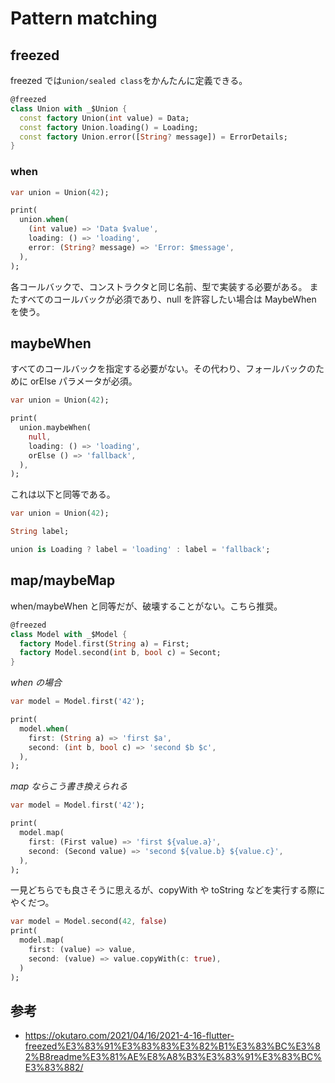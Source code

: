 # Pattern matching

## freezed

freezed では`union/sealed class`をかんたんに定義できる。

```dart
@freezed
class Union with _$Union {
  const factory Union(int value) = Data;
  const factory Union.loading() = Loading;
  const factory Union.error([String? message]) = ErrorDetails;
}
```

### when

```dart
var union = Union(42);

print(
  union.when(
    (int value) => 'Data $value',
    loading: () => 'loading',
    error: (String? message) => 'Error: $message',
  ),
);
```

各コールバックで、コンストラクタと同じ名前、型で実装する必要がある。
またすべてのコールバックが必須であり、null を許容したい場合は MaybeWhen を使う。

## maybeWhen

すべてのコールバックを指定する必要がない。その代わり、フォールバックのために orElse パラメータが必須。

```dart
var union = Union(42);

print(
  union.maybeWhen(
    null,
    loading: () => 'loading',
    orElse () => 'fallback',
  ),
);
```

これは以下と同等である。

```dart
var union = Union(42);

String label;

union is Loading ? label = 'loading' : label = 'fallback';
```

## map/maybeMap

when/maybeWhen と同等だが、破壊することがない。こちら推奨。

```dart
@freezed
class Model with _$Model {
  factory Model.first(String a) = First;
  factory Model.second(int b, bool c) = Secont;
}
```

_when の場合_

```dart
var model = Model.first('42');

print(
  model.when(
    first: (String a) => 'first $a',
    second: (int b, bool c) => 'second $b $c',
  ),
);
```

_map ならこう書き換えられる_

```dart
var model = Model.first('42');

print(
  model.map(
    first: (First value) => 'first ${value.a}',
    second: (Second value) => 'second ${value.b} ${value.c}',
  ),
);
```

一見どちらでも良さそうに思えるが、copyWith や toString などを実行する際にやくだつ。

```dart
var model = Model.second(42, false)
print(
  model.map(
    first: (value) => value,
    second: (value) => value.copyWith(c: true),
  )
);
```

## 参考

- https://okutaro.com/2021/04/16/2021-4-16-flutter-freezed%E3%83%91%E3%83%83%E3%82%B1%E3%83%BC%E3%82%B8readme%E3%81%AE%E8%A8%B3%E3%83%91%E3%83%BC%E3%83%882/
